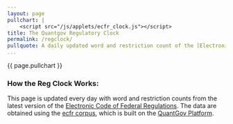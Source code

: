 ```yaml
---
layout: page
pullchart: |
    <script src="/js/applets/ecfr_clock.js"></script>
title: The Quantgov Regulatory Clock
permalink: /regclock/
pullquote: A daily updated word and restriction count of the [Electronic Code of Federal Regulations](http://www.ecfr.gov/)
...
```


{{ page.pullchart }}

### How the Reg Clock Works:
This page is updated every day with word and restriction counts from the latest version of the [Electronic Code of Federal Regulations](http://www.ecfr.gov/). The data are obtained using the [ecfr corpus](https://github.com/QuantGov/corpus/tree/ecfr), which is built on the [QuantGov Platform](http://quantgov.org/platform).

